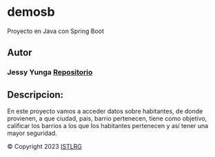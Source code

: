 # demosb
Proyecto en Java con Spring Boot

## Autor
### Jessy Yunga [Repositorio](htts://github.com/JessyYunga)
## Descripcion:
En este proyecto vamos a acceder datos sobre habitantes, de donde provienen, a que ciudad, pais, barrio pertenecen, tiene como objetivo, calificar los barrios a los que los habitantes pertenecen y así tener una mayor seguridad.

© Copyright 2023 [ISTLRG](htts://insteclrg.edu.ec)